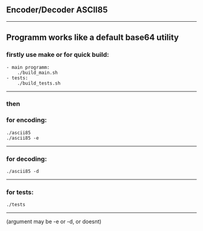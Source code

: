 ## Encoder/Decoder ASCII85
---
Programm works like a default base64 utility
---
### firstly use make or for quick build:
    - main programm:
        ./build_main.sh
    - tests:
        ./build_tests.sh
---
### then
### for encoding:
    ./ascii85
    ./ascii85 -e
---
### for decoding:
    ./ascii85 -d
---
### for tests:
    ./tests
---
(argument may be -e or -d, or doesnt)
